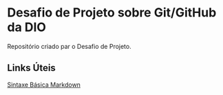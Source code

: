 # Desafio de Projeto sobre Git/GitHub da DIO
Repositório criado par o Desafio de Projeto.

## Links Úteis
[Sintaxe Básica Markdown](https://www.markdownguide.org/basic-syntax/)

